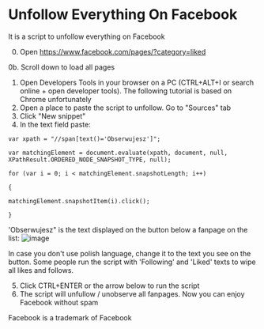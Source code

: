 # Unfollow Everything On Facebook
It is a script to unfollow everything on Facebook

0. Open https://www.facebook.com/pages/?category=liked

0b. Scroll down to load all pages
1. Open Developers Tools in your browser on a PC (CTRL+ALT+I or search online <browser name> + open developer tools). The following tutorial is based on Chrome unfortunately
2. Open a place to paste the script to unfollow. Go to "Sources" tab
3. Click "New snippet"
4. In the text field paste:

```
var xpath = "//span[text()='Obserwujesz']";

var matchingElement = document.evaluate(xpath, document, null, XPathResult.ORDERED_NODE_SNAPSHOT_TYPE, null);

for (var i = 0; i < matchingElement.snapshotLength; i++)

{

matchingElement.snapshotItem(i).click();

}
```

'Obserwujesz" is the text displayed on the button below a fanpage on the list:
![image](https://user-images.githubusercontent.com/834977/212021379-84575569-c35a-4600-a0f2-6f12babb38f9.png)

In case you don't use polish language, change it to the text you see on the button. Some people run the script with 'Following' and 'Liked' texts to wipe all likes and follows.

5. Click CTRL+ENTER or the arrow below to run the script
6. The script will unfullow / unobserve all fanpages. Now you can enjoy Facebook without spam

Facebook is a trademark of Facebook
